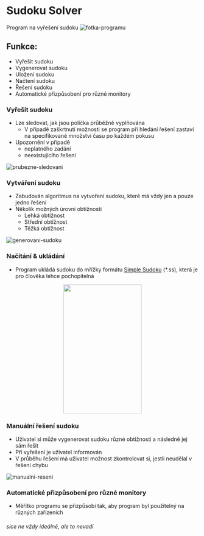 # Sudoku Solver
Program na vyřešení sudoku
![fotka-programu]

## Funkce:
- Vyřešit sudoku
- Vygenerovat sudoku
- Uložení sudoku
- Načtení sudoku
- Řešení sudoku
- Automatické přizpůsobení pro různé monitory

### Vyřešit sudoku
- Lze sledovat, jak jsou políčka průběžně vyplňována
	- V případě zaškrtnutí možnosti se program při hledání řešení zastaví na specifikované množství času po každém pokusu
- Upozornění v případě 
	- neplatného zadání
	- neexistujícího řešení

![prubezne-sledovani]
### Vytváření sudoku
- Zabudován algoritmus na vytvoření sudoku, které má vždy jen a pouze jedno řešení
- Několik možných úrovní obtížnosti
	- Lehká obtížnost
	- Střední obtížnost
	- Těžká obtížnost
	
![generovani-sudoku]

### Načítání & ukládání
- Program ukládá sudoku do mřížky formátu [Simple Sudoku][simple-sudoku] (*.ss), která je pro člověka lehce pochopitelná

<div align="center">
    <img src="https://media.discordapp.net/attachments/1076565079333548184/1128794184904613908/2023-07-12_23_04_41-C__Users_orbit_Documents_sodoku.ss_-_Sublime_Text_UNREGISTERED.png?width=413&height=676" width=205 height=338>
</div>

### Manuální řešení sudoku
- Uživatel si může vygenerovat sudoku různé obtížnosti a následně jej sám řešit
- Při vyřešení je uživatel informován
- V průběhu řešení má uživatel možnost zkontrolovat si, jestli neudělal v řešení chybu

![manualni-reseni]
### Automatické přizpůsobení pro různé monitory
- Měřítko programu se přizpůsobí tak, aby program byl použitelný na různých zařízeních
###### sice ne vždy ideálně, ale to nevadí

[simple-sudoku]: https://www.sudocue.net/fileformats.php
[fotka-programu]: https://media.discordapp.net/attachments/1076565079333548184/1129492858974503013/2023-07-14_21_12_34-Sudoku_Solver_Ignac_Brychta_2023.png?width=808&height=676
[prubezne-sledovani]: https://cdn.discordapp.com/attachments/1076565079333548184/1129493630118268939/sudoku_solver_timelapse.gif
[manualni-reseni]: https://media.discordapp.net/attachments/1076565079333548184/1129492858345377952/2023-07-14_21_20_48-Sudoku_Solver_Ignac_Brychta_2023.png?width=808&height=676
[generovani-sudoku]: https://media.discordapp.net/attachments/1076565079333548184/1129492858655744092/2023-07-14_21_12_48-Sudoku_Solver_Ignac_Brychta_2023.png?width=808&height=676
